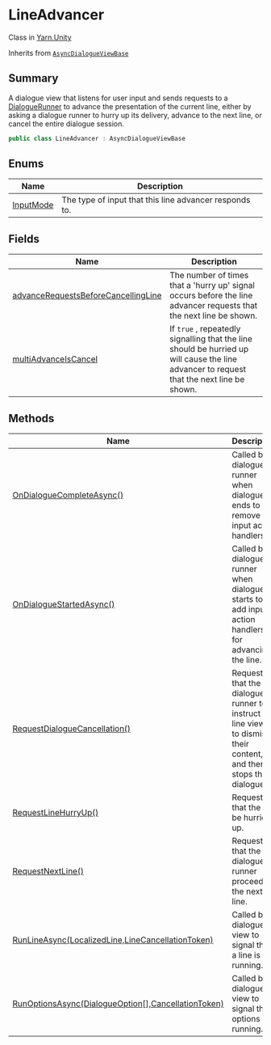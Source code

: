 # LineAdvancer

Class in [Yarn.Unity](yarn.unity.md)

Inherits from [`AsyncDialogueViewBase`](yarn.unity.asyncdialogueviewbase.md)

## Summary

A dialogue view that listens for user input and sends requests to a [DialogueRunner](yarn.unity.dialoguerunner.md) to advance the presentation of the current line, either by asking a dialogue runner to hurry up its delivery, advance to the next line, or cancel the entire dialogue session.

```csharp
public class LineAdvancer : AsyncDialogueViewBase
```

## Enums

| Name                                              | Description                                            |
| ------------------------------------------------- | ------------------------------------------------------ |
| [InputMode](yarn.unity.lineadvancer.inputmode.md) | The type of input that this line advancer responds to. |

## Fields

| Name                                                                                                  | Description                                                                                                                               |
| ----------------------------------------------------------------------------------------------------- | ----------------------------------------------------------------------------------------------------------------------------------------- |
| [advanceRequestsBeforeCancellingLine](yarn.unity.lineadvancer.advancerequestsbeforecancellingline.md) | The number of times that a 'hurry up' signal occurs before the line advancer requests that the next line be shown.                        |
| [multiAdvanceIsCancel](yarn.unity.lineadvancer.multiadvanceiscancel.md)                               | If `true` , repeatedly signalling that the line should be hurried up will cause the line advancer to request that the next line be shown. |

## Methods

| Name                                                                                                | Description                                                                                                         |
| --------------------------------------------------------------------------------------------------- | ------------------------------------------------------------------------------------------------------------------- |
| [OnDialogueCompleteAsync()](yarn.unity.lineadvancer.ondialoguecompleteasync.md)                     | Called by a dialogue runner when dialogue ends to remove the input action handlers.                                 |
| [OnDialogueStartedAsync()](yarn.unity.lineadvancer.ondialoguestartedasync.md)                       | Called by a dialogue runner when dialogue starts to add input action handlers for advancing the line.               |
| [RequestDialogueCancellation()](yarn.unity.lineadvancer.requestdialoguecancellation.md)             | Requests that the dialogue runner to instruct all line views to dismiss their content, and then stops the dialogue. |
| [RequestLineHurryUp()](yarn.unity.lineadvancer.requestlinehurryup.md)                               | Requests that the line be hurried up.                                                                               |
| [RequestNextLine()](yarn.unity.lineadvancer.requestnextline.md)                                     | Requests that the dialogue runner proceeds to the next line.                                                        |
| [RunLineAsync(LocalizedLine,LineCancellationToken)](yarn.unity.lineadvancer.runlineasync.md)        | Called by a dialogue view to signal that a line is running.                                                         |
| [RunOptionsAsync(DialogueOption\[\],CancellationToken)](yarn.unity.lineadvancer.runoptionsasync.md) | Called by a dialogue view to signal that options are running.                                                       |
